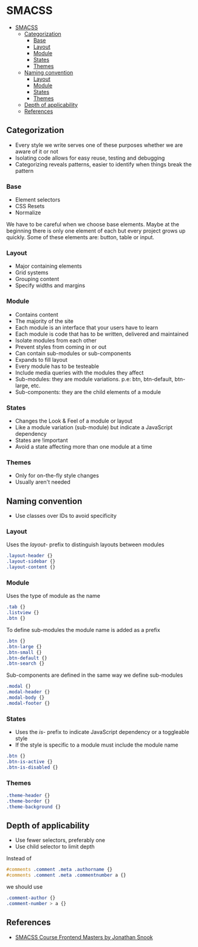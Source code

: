 # SMACSS
<!-- TOC -->

- [SMACSS](#smacss)
    - [Categorization](#categorization)
        - [Base](#base)
        - [Layout](#layout)
        - [Module](#module)
        - [States](#states)
        - [Themes](#themes)
    - [Naming convention](#naming-convention)
        - [Layout](#layout-1)
        - [Module](#module-1)
        - [States](#states-1)
        - [Themes](#themes-1)
    - [Depth of applicability](#depth-of-applicability)
    - [References](#references)

<!-- /TOC -->
## Categorization
- Every style we write serves one of these purposes whether we are aware of it or not
- Isolating code allows for easy reuse, testing and debugging
- Categorizing reveals patterns, easier to identify when things break the pattern

### Base
- Element selectors
- CSS Resets
- Normalize

We have to be careful when we choose base elements. Maybe at the beginning there is only one element of each but every project grows up quickly. Some of these elements are: button, table or input.

### Layout
- Major containing elements
- Grid systems
- Grouping content
- Specify widths and margins

### Module
- Contains content
- The majority of the site
- Each module is an interface that your users have to learn
- Each module is code that has to be written, delivered and maintained
- Isolate modules from each other
- Prevent styles from coming in or out
- Can contain sub-modules or sub-components
- Expands to fill layout
- Every module has to be testeable
- Include media queries with the modules they affect
- Sub-modules: they are module variations. p.e: btn, btn-default, btn-large, etc.
- Sub-components: they are the child elements of a module

### States
- Changes the Look & Feel of a module or layout
- Like a module variation (sub-module) but indicate a JavaScript dependency
- States are !important
- Avoid a state affecting more than one module at a time

### Themes
- Only for on-the-fly style changes
- Usually aren't needed

## Naming convention
- Use classes over IDs to avoid specificity

### Layout
Uses the *layout-* prefix to distinguish layouts between modules 

```css
.layout-header {}
.layout-sidebar {}
.layout-content {} 
```

### Module
Uses the type of module as the name
```css
.tab {}
.listview {}
.btn {}
```
To define sub-modules the module name is added as a prefix 
```css
.btn {}
.btn-large {}
.btn-small {}
.btn-default {}
.btn-search {} 
```
Sub-components are defined in the same way we define sub-modules
```css
.modal {}
.modal-header {}
.modal-body {}
.modal-footer {}
```

### States
- Uses the *is-* prefix to indicate JavaScript dependency or a toggleable style
- If the style is specific to a module must include the module name
```css
.btn {}
.btn-is-active {}
.btn-is-disabled {}
```

### Themes
```css
.theme-header {}
.theme-border {}
.theme-background {}
```
## Depth of applicability
- Use fewer selectors, preferably one
- Use child selector to limit depth

Instead of 
```css
#comments .comment .meta .authorname {}
#comments .comment .meta .commentnumber a {}
```
we should use 
```css
.comment-author {}
.comment-number > a {}
```
## References

- [SMACSS Course Frontend Masters by Jonathan Snook](https://frontendmasters.com/courses/smacss/?u=83c5033cb7d4129b73f4255d154ceb45210e43e2)